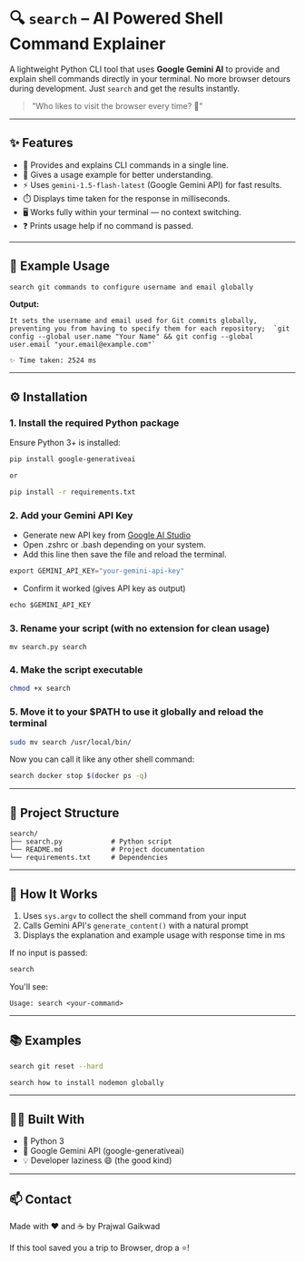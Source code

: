 # 🔍 `search` – AI Powered Shell Command Explainer

A lightweight Python CLI tool that uses **Google Gemini AI** to provide and explain shell commands directly in your terminal. No more browser detours during development. Just `search` and get the results instantly.

> "Who likes to visit the browser every time? 🙂"

---

## ✨ Features

- 🧠 Provides and explains CLI commands in a single line.
- 📘 Gives a usage example for better understanding.
- ⚡ Uses `gemini-1.5-flash-latest` (Google Gemini API) for fast results.
- ⏱️ Displays time taken for the response in milliseconds.
- 🖥️ Works fully within your terminal — no context switching.
- ❓ Prints usage help if no command is passed.

---

## 🚀 Example Usage

```bash
search git commands to configure username and email globally

```

**Output:**
```
It sets the username and email used for Git commits globally, preventing you from having to specify them for each repository;  `git config --global user.name "Your Name" && git config --global user.email "your.email@example.com"`

✨ Time taken: 2524 ms
```

---

## ⚙️ Installation

### 1. Install the required Python package

Ensure Python 3+ is installed:

```bash
pip install google-generativeai

or

pip install -r requirements.txt

```

### 2. Add your Gemini API Key

- Generate new API key from [Google AI Studio](https://aistudio.google.com/apikey)
- Open .zshrc or .bash depending on your system.
- Add this line then save the file and reload the terminal.
```python
export GEMINI_API_KEY="your-gemini-api-key"
```

- Confirm it worked (gives API key as output)

```python
echo $GEMINI_API_KEY
```

### 3. Rename your script (with no extension for clean usage)

```
mv search.py search
```
### 4. Make the script executable

```bash
chmod +x search
```

### 5. Move it to your $PATH to use it globally and reload the terminal

```bash
sudo mv search /usr/local/bin/
```

Now you can call it like any other shell command:

```bash
search docker stop $(docker ps -q)
```

---

## 📂 Project Structure

```
search/
├── search.py            # Python script
└── README.md            # Project documentation
└── requirements.txt     # Dependencies
```

---

## 🧠 How It Works

1. Uses `sys.argv` to collect the shell command from your input
2. Calls Gemini API's `generate_content()` with a natural prompt
3. Displays the explanation and example usage with response time in ms

If no input is passed:

```bash
search
```

You'll see:

```
Usage: search <your-command>
```

---

## 📚 Examples

```bash
search git reset --hard
```

```bash
search how to install nodemon globally
```


---

## 🧑‍💻 Built With

- 🐍 Python 3
- 🔮 Google Gemini API (google-generativeai)
- 💡 Developer laziness 😄 (the good kind)

---

## 📫 Contact

Made with ❤️ and ☕️ by Prajwal Gaikwad

If this tool saved you a trip to Browser, drop a ⭐!